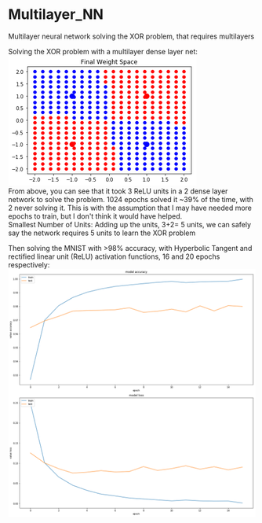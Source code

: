 # Multilayer_NN
Multilayer neural network solving the XOR problem, that requires multilayers


Solving the XOR problem with a multilayer dense layer net:<br>
![XOR](https://github.com/vanities/Multilayer_NN/blob/master/images/XOR.png)<br>
From above, you can see that it took 3 ReLU units in a 2 dense layer network to solve the problem. 1024 epochs solved it ~39% of the time, with 2 never solving it. This is with the assumption that I may have needed more epochs to train, but I don't think it would have helped.
<br>
Smallest Number of Units: Adding up the units, 3+2= 5 units, we can safely say the network requires 5 units to learn the XOR problem


Then solving the MNIST with >98% accuracy, with Hyperbolic Tangent and rectified linear unit (ReLU) activation functions, 16 and 20 epochs respectively:<br>
![mnist](https://github.com/vanities/Multilayer_NN/blob/master/images/mnist.png)<br>
